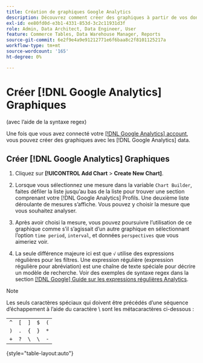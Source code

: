 ```yaml
---
title: Création de graphiques Google Analytics
description: Découvrez comment créer des graphiques à partir de vos données Google Analytics.
exl-id: ee80fd0d-e3b1-4331-853d-3c2c11931d3f
role: Admin, Data Architect, Data Engineer, User
feature: Commerce Tables, Data Warehouse Manager, Reports
source-git-commit: 6e2f9e4a9e91212771e6f6baa8c2f8101125217a
workflow-type: tm+mt
source-wordcount: '165'
ht-degree: 0%

---
```


# Créer [!DNL Google Analytics] Graphiques

(avec l’aide de la syntaxe regex)

Une fois que vous avez connecté votre [[!DNL Google Analytics] account](../../data-analyst/importing-data/integrations/google-analytics.md), vous pouvez créer des graphiques avec les [!DNL Google Analytics] data.

## Créer [!DNL Google Analytics] Graphiques

1. Cliquez sur **[!UICONTROL Add Chart** > **Create New Chart]**.

1. Lorsque vous sélectionnez une mesure dans la variable `Chart Builder`, faites défiler la liste jusqu’au bas de la liste pour trouver une section comprenant votre [!DNL Google Analytics] Profils. Une deuxième liste déroulante de mesures s’affiche. Vous pouvez y choisir la mesure que vous souhaitez analyser.

1. Après avoir choisi la mesure, vous pouvez poursuivre l’utilisation de ce graphique comme s’il s’agissait d’un autre graphique en sélectionnant l’option `time period`, `interval`, et données `perspectives` que vous aimeriez voir.

1. La seule différence majeure ici est que `√` utilise des expressions régulières pour les filtres. Une expression régulière (expression régulière pour abréviation) est une chaîne de texte spéciale pour décrire un modèle de recherche. Voir des exemples de syntaxe regex dans la section [[!DNL Google] Guide sur les expressions régulières Analytics](https://support.google.com/analytics/answer/1034324?hl=en).

>[!NOTE]
>
>Les seuls caractères spéciaux qui doivent être précédés d’une séquence d’échappement à l’aide du caractère \ sont les métacaractères ci-dessous :

| | | | | |
|-----|-----|-----|-----|-----|
| `^` | `[` | `]` | `$` | `(` |
| `)` | `.` | `{` | `}` | `*` |
| `+` | `?` | `\` | `\` | `-` |

{style="table-layout:auto"}

